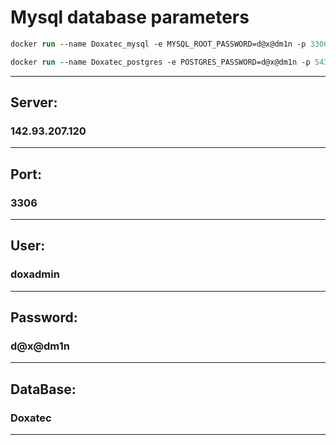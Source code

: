# Mysql database parameters

```ps
docker run --name Doxatec_mysql -e MYSQL_ROOT_PASSWORD=d@x@dm1n -p 3306:3306 -d mysql:latest
```

```ps
docker run --name Doxatec_postgres -e POSTGRES_PASSWORD=d@x@dm1n -p 5432:5432 -d postgres:latest
```
---
## Server: 
### 142.93.207.120
---
## Port: 
### 3306
---
## User: 
### doxadmin
---
## Password: 
### d@x@dm1n
---
## DataBase: 
### Doxatec
---

